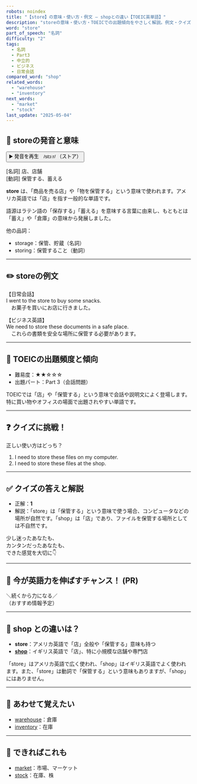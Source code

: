 ```yaml
---
robots: noindex
title: "【store】の意味・使い方・例文 ― shopとの違い【TOEIC英単語】"
description: "storeの意味・使い方・TOEICでの出題傾向をやさしく解説。例文・クイズ付きでshopとの違いもわかりやすく学べます。"
word: "store"
part_of_speech: "名詞"
difficulty: "2"
tags:
  - 名詞
  - Part3
  - 中立的
  - ビジネス
  - 日常会話
compared_word: "shop"
related_words:
  - "warehouse"
  - "inventory"
next_words:
  - "market"
  - "stock"
last_update: "2025-05-04"
---
```


## 🔰 storeの発音と意味

<button class="play-audio" onclick="playTTS('store')">
  <span class="play-audio-main">
    ▶️ 発音を再生　/stɔːr/
  </span>
  <span class="play-audio-sub">
    （ストア）
  </span>
</button>

[名詞] 店、店舗  
[動詞] 保管する、蓄える

**store** は、「商品を売る店」や「物を保管する」という意味で使われます。アメリカ英語では「店」を指す一般的な単語です。

語源はラテン語の「保存する」「蓄える」を意味する言葉に由来し、もともとは「蓄え」や「倉庫」の意味から発展しました。

他の品詞：  
- storage：保管、貯蔵（名詞）
- storing：保管すること（動詞）

---

## ✏️ storeの例文

【日常会話】  
I went to the store to buy some snacks.  
　お菓子を買いにお店に行きました。

【ビジネス英語】  
We need to store these documents in a safe place.  
　これらの書類を安全な場所に保管する必要があります。

---

## 🎯 TOEICの出題頻度と傾向

- 難易度：★★☆☆☆
- 出題パート：Part 3（会話問題）

TOEICでは「店」や「保管する」という意味で会話や説明文によく登場します。特に買い物やオフィスの場面で出題されやすい単語です。

---

## ❓ クイズに挑戦！

正しい使い方はどっち？

1. I need to store these files on my computer.  
2. I need to store these files at the shop.

---

## ✅ クイズの答えと解説

- 正解：**1**
- 解説：「store」は「保管する」という意味で使う場合、コンピュータなどの場所が自然です。「shop」は「店」であり、ファイルを保管する場所としては不自然です。

少し迷ったあなたも、  
カンタンだったあなたも、  
できた感覚を大切に👇️

---

## 🚀 今が英語力を伸ばすチャンス！ (PR)

<div class="info-center">
＼続くから力になる／<br>  
（おすすめ情報予定）
</div>

---

## 🤔  shop との違いは？

- **store**：アメリカ英語で「店」全般や「保管する」意味も持つ
- **[shop](/word/shop)**：イギリス英語で「店」、特に小規模な店舗や専門店

「store」はアメリカ英語で広く使われ、「shop」はイギリス英語でよく使われます。また、「store」は動詞で「保管する」という意味もありますが、「shop」にはありません。

---

## 🧩 あわせて覚えたい

- [warehouse](/word/warehouse)：倉庫
- [inventory](/word/inventory)：在庫

---

## 📖 できればこれも

- [market](/word/market)：市場、マーケット
- [stock](/word/stock)：在庫、株

<!-- cvid: aid13_bid33 -->

